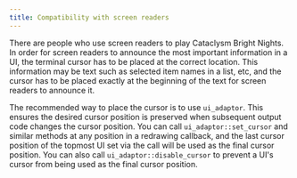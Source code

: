 ```yaml
---
title: Compatibility with screen readers
---
```


There are people who use screen readers to play Cataclysm Bright Nights. In order for screen readers
to announce the most important information in a UI, the terminal cursor has to be placed at the
correct location. This information may be text such as selected item names in a list, etc, and the
cursor has to be placed exactly at the beginning of the text for screen readers to announce it.

The recommended way to place the cursor is to use `ui_adaptor`. This ensures the
desired cursor position is preserved when subsequent output code changes the
cursor position. You can call `ui_adaptor::set_cursor` and similar methods at any
position in a redrawing callback, and the last cursor position of the topmost UI
set via the call will be used as the final cursor position. You can also call
`ui_adaptor::disable_cursor` to prevent a UI's cursor from being used as the final
cursor position. 